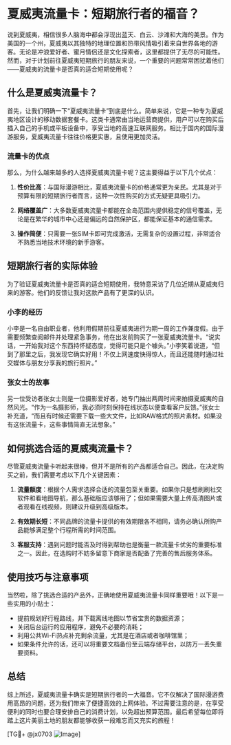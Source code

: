 # 夏威夷流量卡：短期旅行者的福音？

说到夏威夷，相信很多人脑海中都会浮现出蓝天、白云、沙滩和大海的美景。作为美国的一个州，夏威夷以其独特的地理位置和热带风情吸引着来自世界各地的游客。无论是冲浪爱好者、蜜月情侣还是文化探索者，这里都提供了无尽的可能性。然而，对于计划前往夏威夷短期旅行的朋友来说，一个重要的问题常常困扰着他们——夏威夷的流量卡是否真的适合短期使用呢？

## 什么是夏威夷流量卡？

首先，让我们明确一下“夏威夷流量卡”到底是什么。简单来说，它是一种专为夏威夷地区设计的移动数据套餐卡。这类卡通常由当地运营商提供，用户可以在购买后插入自己的手机或平板设备中，享受当地的高速互联网服务。相比于国内的国际漫游服务，夏威夷流量卡往往价格更实惠，且使用更加灵活。

### 流量卡的优点

那么，为什么越来越多的人选择夏威夷流量卡呢？这主要得益于以下几个优点：

1. **性价比高**：与国际漫游相比，夏威夷流量卡的价格通常更为亲民。尤其是对于预算有限的短期旅行者而言，这种一次性购买的方式无疑更具吸引力。
   
2. **网络覆盖广**：大多数夏威夷流量卡都能在全岛范围内提供稳定的信号覆盖，无论是在繁华的城市中心还是偏远的自然保护区，都能保证基本的通信需求。
   
3. **操作简便**：只需要一张SIM卡即可完成激活，无需复杂的设置过程，非常适合不熟悉当地技术环境的新手游客。

## 短期旅行者的实际体验

为了验证夏威夷流量卡是否真的适合短期使用，我特意采访了几位近期从夏威夷归来的游客。他们的反馈让我对这款产品有了更深的认识。

### 小李的经历

小李是一名自由职业者，他利用假期前往夏威夷进行为期一周的工作兼度假。由于需要频繁查阅邮件并处理紧急事务，他在出发前购买了一张夏威夷流量卡。“说实话，一开始我对这个东西持怀疑态度，觉得可能只是个噱头。”小李笑着说道，“但到了那里之后，我发现它确实好用！不仅上网速度快得惊人，而且还能随时通过社交媒体与朋友分享我的旅行照片。”

### 张女士的故事

另一位受访者张女士则是一位摄影爱好者，她专门抽出两周时间来拍摄夏威夷的自然风光。“作为一名摄影师，我必须时刻保持在线状态以便查看客户反馈。”张女士补充道，“而且有时候还需要下载一些大文件，比如RAW格式的照片素材。如果没有这张流量卡，这些事情简直无法想象。”

## 如何挑选合适的夏威夷流量卡？

尽管夏威夷流量卡听起来很棒，但并不是所有的产品都适合自己。因此，在决定购买之前，我们需要考虑以下几个关键因素：

1. **流量额度**：根据个人需求选择合适的流量包至关重要。如果你只是想刷刷社交软件和看地图导航，那么基础版应该够用了；但如果需要大量上传高清图片或者观看在线视频，则建议升级到高级版本。
   
2. **有效期长短**：不同品牌的流量卡提供的有效期限各不相同，请务必确认所购产品能够满足整个行程所需的时间范围。
   
3. **客服支持**：遇到问题时能否及时得到帮助也是衡量一款流量卡优劣的重要标准之一。因此，在选购时不妨多留意下商家是否配备了完善的售后服务体系。

## 使用技巧与注意事项

当然啦，除了挑选合适的产品外，正确地使用夏威夷流量卡同样重要哦！以下是一些实用的小贴士：

- 提前规划好行程路线，并下载离线地图以节省宝贵的数据资源；
- 关闭后台运行的应用程序，避免不必要的消耗；
- 利用公共Wi-Fi热点补充剩余流量，尤其是在酒店或者咖啡馆里；
- 如果条件允许的话，还可以将重要文档备份至云端存储平台，以防万一丢失重要资料。

## 总结

综上所述，夏威夷流量卡确实是短期旅行者的一大福音。它不仅解决了国际漫游费用高昂的问题，还为我们带来了便捷高效的上网体验。不过需要注意的是，在享受便利的同时也要合理安排自己的消费计划，以免超出预算范围。最后希望每位即将踏上这片美丽土地的朋友都能够收获一段难忘而又充实的旅程！

[TG💪+ @jx0703 ![Image](https://github.com/user-attachments/assets/dbca1d08-cadb-493c-b0ec-ad6f7a83f270)]